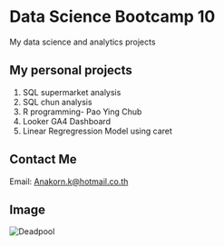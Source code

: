 # Data Science Bootcamp 10
My data science and analytics projects

## My personal projects

1. SQL supermarket analysis
2. SQL chun analysis
3. R programming- Pao Ying Chub
4. Looker GA4 Dashboard
5. Linear Regregression Model using caret

## Contact Me
Email: Anakorn.k@hotmail.co.th

## Image
![Deadpool](https://www.denofgeek.com/wp-content/uploads/2020/11/webstory-deadpool-image06-1.jpg)
